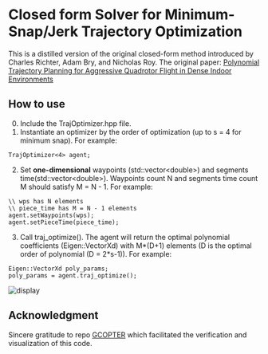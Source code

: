 # Closed form Solver for Minimum-Snap/Jerk Trajectory Optimization
This is a distilled version of the original closed-form method introduced by Charles Richter, Adam Bry, and Nicholas Roy.
The original paper: [Polynomial Trajectory Planning for Aggressive Quadrotor Flight in Dense Indoor Environments](https://link.springer.com/chapter/10.1007/978-3-319-28872-7_37)

## How to use
0. Include the TrajOptimizer.hpp file.
1. Instantiate an optimizer by the order of optimization (up to s = 4 for minimum snap). For example:
```
TrajOptimizer<4> agent;
```
2. Set **one-dimensional** waypoints (std::vector\<double\>) and segments time(std::vector\<double\>). Waypoints count N and segments time count M should satisfy M = N - 1. For example:
```
\\ wps has N elements
\\ piece_time has M = N - 1 elements
agent.setWaypoints(wps);
agent.setPieceTime(piece_time);
```
3. Call traj_optimize(). The agent will return the optimal polynomial coefficients (Eigen::VectorXd) with M*(D+1) elements (D is the optimal order of polynomial (D = 2*s-1)). For example:
```
Eigen::VectorXd poly_params;
poly_params = agent.traj_optimize();
```
![display](https://github.com/Glados07/Closed-form-Solver-for-Minimum-Snap-Jerk-Trajectory-Optimization/blob/main/display.gif)
## Acknowledgment
Sincere gratitude to repo [GCOPTER](https://github.com/ZJU-FAST-Lab/GCOPTER) which facilitated the verification and visualization of this code.
